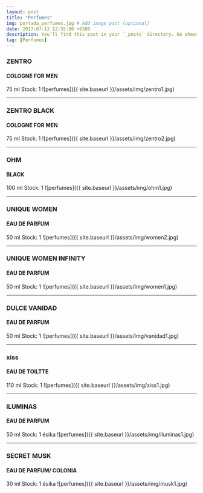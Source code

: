 ```yaml
---
layout: post
title: "Perfumes"
img: portada_perfumes.jpg # Add image post (optional)
date: 2017-07-12 12:55:00 +0300
description: You’ll find this post in your `_posts` directory. Go ahead and edit it and re-build the site to see your changes. # Add post description (optional)
tag: [Perfumes]
---
```

### ZENTRO  
#### COLOGNE FOR MEN
75 ml 
Stock: 1
![perfumes]({{ site.baseurl }}/assets/img/zentro1.jpg)
* * *
### ZENTRO BLACK  
#### COLOGNE FOR MEN
75 ml 
Stock: 1
![perfumes]({{ site.baseurl }}/assets/img/zentro2.jpg)
* * *
### OHM  
#### BLACK
100 ml 
Stock: 1
![perfumes]({{ site.baseurl }}/assets/img/ohm1.jpg)
* * *
### UNIQUE WOMEN 
#### EAU DE PARFUM
50 ml 
Stock: 1
![perfumes]({{ site.baseurl }}/assets/img/women2.jpg)
* * *
### UNIQUE WOMEN INFINITY
#### EAU DE PARFUM
50 ml 
Stock: 1
![perfumes]({{ site.baseurl }}/assets/img/women1.jpg)
* * *
### DULCE VANIDAD
#### EAU DE PARFUM
50 ml 
Stock: 1
![perfumes]({{ site.baseurl }}/assets/img/vanidad1.jpg)
* * *
### xiss
#### EAU DE TOILTTE
110 ml 
Stock: 1
![perfumes]({{ site.baseurl }}/assets/img/xiss1.jpg)
* * *
### ILUMINAS
#### EAU DE PARFUM
50 ml 
Stock: 1
ésika
![perfumes]({{ site.baseurl }}/assets/img/iluminas1.jpg)
* * *
### SECRET MUSK
#### EAU DE PARFUM/ COLONIA 
30 ml 
Stock: 1
ésika
![perfumes]({{ site.baseurl }}/assets/img/musk1.jpg)



